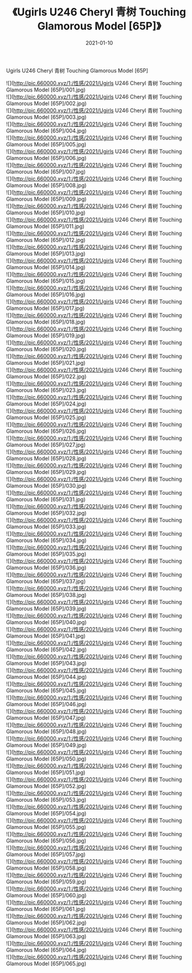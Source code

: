 ﻿---
layout: post
title:  《Ugirls U246 Cheryl 青树 Touching Glamorous Model [65P]》
date:   2021-01-10
img: http://pic.660000.xyz/1:/性感/2021/Ugirls U246 Cheryl 青树 Touching Glamorous Model [65P]/000.jpg
categories: [美女, 清纯, 唯美]
---

Ugirls U246 Cheryl 青树 Touching Glamorous Model [65P]

  ![](http://pic.660000.xyz/1:/性感/2021/Ugirls U246 Cheryl 青树 Touching Glamorous Model [65P]/001.jpg) <br> ![](http://pic.660000.xyz/1:/性感/2021/Ugirls U246 Cheryl 青树 Touching Glamorous Model [65P]/002.jpg) <br> ![](http://pic.660000.xyz/1:/性感/2021/Ugirls U246 Cheryl 青树 Touching Glamorous Model [65P]/003.jpg) <br> ![](http://pic.660000.xyz/1:/性感/2021/Ugirls U246 Cheryl 青树 Touching Glamorous Model [65P]/004.jpg) <br> ![](http://pic.660000.xyz/1:/性感/2021/Ugirls U246 Cheryl 青树 Touching Glamorous Model [65P]/005.jpg) <br> ![](http://pic.660000.xyz/1:/性感/2021/Ugirls U246 Cheryl 青树 Touching Glamorous Model [65P]/006.jpg) <br> ![](http://pic.660000.xyz/1:/性感/2021/Ugirls U246 Cheryl 青树 Touching Glamorous Model [65P]/007.jpg) <br> ![](http://pic.660000.xyz/1:/性感/2021/Ugirls U246 Cheryl 青树 Touching Glamorous Model [65P]/008.jpg) <br> ![](http://pic.660000.xyz/1:/性感/2021/Ugirls U246 Cheryl 青树 Touching Glamorous Model [65P]/009.jpg) <br> ![](http://pic.660000.xyz/1:/性感/2021/Ugirls U246 Cheryl 青树 Touching Glamorous Model [65P]/010.jpg) <br> ![](http://pic.660000.xyz/1:/性感/2021/Ugirls U246 Cheryl 青树 Touching Glamorous Model [65P]/011.jpg) <br> ![](http://pic.660000.xyz/1:/性感/2021/Ugirls U246 Cheryl 青树 Touching Glamorous Model [65P]/012.jpg) <br> ![](http://pic.660000.xyz/1:/性感/2021/Ugirls U246 Cheryl 青树 Touching Glamorous Model [65P]/013.jpg) <br> ![](http://pic.660000.xyz/1:/性感/2021/Ugirls U246 Cheryl 青树 Touching Glamorous Model [65P]/014.jpg) <br> ![](http://pic.660000.xyz/1:/性感/2021/Ugirls U246 Cheryl 青树 Touching Glamorous Model [65P]/015.jpg) <br> ![](http://pic.660000.xyz/1:/性感/2021/Ugirls U246 Cheryl 青树 Touching Glamorous Model [65P]/016.jpg) <br> ![](http://pic.660000.xyz/1:/性感/2021/Ugirls U246 Cheryl 青树 Touching Glamorous Model [65P]/017.jpg) <br> ![](http://pic.660000.xyz/1:/性感/2021/Ugirls U246 Cheryl 青树 Touching Glamorous Model [65P]/018.jpg) <br> ![](http://pic.660000.xyz/1:/性感/2021/Ugirls U246 Cheryl 青树 Touching Glamorous Model [65P]/019.jpg) <br> ![](http://pic.660000.xyz/1:/性感/2021/Ugirls U246 Cheryl 青树 Touching Glamorous Model [65P]/020.jpg) <br> ![](http://pic.660000.xyz/1:/性感/2021/Ugirls U246 Cheryl 青树 Touching Glamorous Model [65P]/021.jpg) <br> ![](http://pic.660000.xyz/1:/性感/2021/Ugirls U246 Cheryl 青树 Touching Glamorous Model [65P]/022.jpg) <br> ![](http://pic.660000.xyz/1:/性感/2021/Ugirls U246 Cheryl 青树 Touching Glamorous Model [65P]/023.jpg) <br> ![](http://pic.660000.xyz/1:/性感/2021/Ugirls U246 Cheryl 青树 Touching Glamorous Model [65P]/024.jpg) <br> ![](http://pic.660000.xyz/1:/性感/2021/Ugirls U246 Cheryl 青树 Touching Glamorous Model [65P]/025.jpg) <br> ![](http://pic.660000.xyz/1:/性感/2021/Ugirls U246 Cheryl 青树 Touching Glamorous Model [65P]/026.jpg) <br> ![](http://pic.660000.xyz/1:/性感/2021/Ugirls U246 Cheryl 青树 Touching Glamorous Model [65P]/027.jpg) <br> ![](http://pic.660000.xyz/1:/性感/2021/Ugirls U246 Cheryl 青树 Touching Glamorous Model [65P]/028.jpg) <br> ![](http://pic.660000.xyz/1:/性感/2021/Ugirls U246 Cheryl 青树 Touching Glamorous Model [65P]/029.jpg) <br> ![](http://pic.660000.xyz/1:/性感/2021/Ugirls U246 Cheryl 青树 Touching Glamorous Model [65P]/030.jpg) <br> ![](http://pic.660000.xyz/1:/性感/2021/Ugirls U246 Cheryl 青树 Touching Glamorous Model [65P]/031.jpg) <br> ![](http://pic.660000.xyz/1:/性感/2021/Ugirls U246 Cheryl 青树 Touching Glamorous Model [65P]/032.jpg) <br> ![](http://pic.660000.xyz/1:/性感/2021/Ugirls U246 Cheryl 青树 Touching Glamorous Model [65P]/033.jpg) <br> ![](http://pic.660000.xyz/1:/性感/2021/Ugirls U246 Cheryl 青树 Touching Glamorous Model [65P]/034.jpg) <br> ![](http://pic.660000.xyz/1:/性感/2021/Ugirls U246 Cheryl 青树 Touching Glamorous Model [65P]/035.jpg) <br> ![](http://pic.660000.xyz/1:/性感/2021/Ugirls U246 Cheryl 青树 Touching Glamorous Model [65P]/036.jpg) <br> ![](http://pic.660000.xyz/1:/性感/2021/Ugirls U246 Cheryl 青树 Touching Glamorous Model [65P]/037.jpg) <br> ![](http://pic.660000.xyz/1:/性感/2021/Ugirls U246 Cheryl 青树 Touching Glamorous Model [65P]/038.jpg) <br> ![](http://pic.660000.xyz/1:/性感/2021/Ugirls U246 Cheryl 青树 Touching Glamorous Model [65P]/039.jpg) <br> ![](http://pic.660000.xyz/1:/性感/2021/Ugirls U246 Cheryl 青树 Touching Glamorous Model [65P]/040.jpg) <br> ![](http://pic.660000.xyz/1:/性感/2021/Ugirls U246 Cheryl 青树 Touching Glamorous Model [65P]/041.jpg) <br> ![](http://pic.660000.xyz/1:/性感/2021/Ugirls U246 Cheryl 青树 Touching Glamorous Model [65P]/042.jpg) <br> ![](http://pic.660000.xyz/1:/性感/2021/Ugirls U246 Cheryl 青树 Touching Glamorous Model [65P]/043.jpg) <br> ![](http://pic.660000.xyz/1:/性感/2021/Ugirls U246 Cheryl 青树 Touching Glamorous Model [65P]/044.jpg) <br> ![](http://pic.660000.xyz/1:/性感/2021/Ugirls U246 Cheryl 青树 Touching Glamorous Model [65P]/045.jpg) <br> ![](http://pic.660000.xyz/1:/性感/2021/Ugirls U246 Cheryl 青树 Touching Glamorous Model [65P]/046.jpg) <br> ![](http://pic.660000.xyz/1:/性感/2021/Ugirls U246 Cheryl 青树 Touching Glamorous Model [65P]/047.jpg) <br> ![](http://pic.660000.xyz/1:/性感/2021/Ugirls U246 Cheryl 青树 Touching Glamorous Model [65P]/048.jpg) <br> ![](http://pic.660000.xyz/1:/性感/2021/Ugirls U246 Cheryl 青树 Touching Glamorous Model [65P]/049.jpg) <br> ![](http://pic.660000.xyz/1:/性感/2021/Ugirls U246 Cheryl 青树 Touching Glamorous Model [65P]/050.jpg) <br> ![](http://pic.660000.xyz/1:/性感/2021/Ugirls U246 Cheryl 青树 Touching Glamorous Model [65P]/051.jpg) <br> ![](http://pic.660000.xyz/1:/性感/2021/Ugirls U246 Cheryl 青树 Touching Glamorous Model [65P]/052.jpg) <br> ![](http://pic.660000.xyz/1:/性感/2021/Ugirls U246 Cheryl 青树 Touching Glamorous Model [65P]/053.jpg) <br> ![](http://pic.660000.xyz/1:/性感/2021/Ugirls U246 Cheryl 青树 Touching Glamorous Model [65P]/054.jpg) <br> ![](http://pic.660000.xyz/1:/性感/2021/Ugirls U246 Cheryl 青树 Touching Glamorous Model [65P]/055.jpg) <br> ![](http://pic.660000.xyz/1:/性感/2021/Ugirls U246 Cheryl 青树 Touching Glamorous Model [65P]/056.jpg) <br> ![](http://pic.660000.xyz/1:/性感/2021/Ugirls U246 Cheryl 青树 Touching Glamorous Model [65P]/057.jpg) <br> ![](http://pic.660000.xyz/1:/性感/2021/Ugirls U246 Cheryl 青树 Touching Glamorous Model [65P]/058.jpg) <br> ![](http://pic.660000.xyz/1:/性感/2021/Ugirls U246 Cheryl 青树 Touching Glamorous Model [65P]/059.jpg) <br> ![](http://pic.660000.xyz/1:/性感/2021/Ugirls U246 Cheryl 青树 Touching Glamorous Model [65P]/060.jpg) <br> ![](http://pic.660000.xyz/1:/性感/2021/Ugirls U246 Cheryl 青树 Touching Glamorous Model [65P]/061.jpg) <br> ![](http://pic.660000.xyz/1:/性感/2021/Ugirls U246 Cheryl 青树 Touching Glamorous Model [65P]/062.jpg) <br> ![](http://pic.660000.xyz/1:/性感/2021/Ugirls U246 Cheryl 青树 Touching Glamorous Model [65P]/063.jpg) <br> ![](http://pic.660000.xyz/1:/性感/2021/Ugirls U246 Cheryl 青树 Touching Glamorous Model [65P]/064.jpg) <br> ![](http://pic.660000.xyz/1:/性感/2021/Ugirls U246 Cheryl 青树 Touching Glamorous Model [65P]/065.jpg) <br>